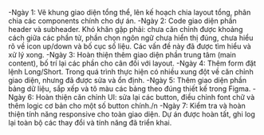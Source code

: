 -Ngày 1: Vẽ khung giao diện tổng thể, lên kế hoạch chia layout tổng, phân chia các components chính cho dự án.
-Ngày 2: Code giao diện phần header và subheader. Khó khăn gặp phải: chưa căn chỉnh được khoảng cách giữa các phần tử, phần chọn ngôn ngữ chưa hiển thị đúng, chưa hiểu rõ về icon up/down và bố cục số liệu. Các vấn đề này đã được tìm hiểu và xử lý xong.
-Ngày 3: Hoàn thiện thêm giao diện phần trung tâm (main content), bố trí lại các phần cho cân đối với layout.
-Ngày 4: Thêm form đặt lệnh Long/Short. Trong quá trình thực hiện có nhiều xung đột về căn chỉnh giao diện, nhưng đã được sửa và ổn định.
-Ngày 5: Thêm giao diện phần bảng dữ liệu, sắp xếp và tô màu các bảng theo đúng thiết kế trong Figma.
-Ngày 6: Hoàn thiện căn chỉnh UI: sửa lại các button, điều chỉnh font chữ và thêm logic cơ bản cho một số button chính./n
-Ngày 7: Kiểm tra và hoàn thiện tính năng responsive cho toàn giao diện. Dự án được hoàn tất, ghi log lại toàn bộ các thay đổi và tính năng đã triển khai.
